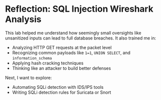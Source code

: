 #  Reflection: SQL Injection Wireshark Analysis

This lab helped me understand how seemingly small oversights like unsanitized inputs can lead to full database breaches. It also trained me in:

- Analyzing HTTP GET requests at the packet level
- Recognizing common payloads like `1=1`, `UNION SELECT`, and `information_schema`
- Applying hash cracking techniques
- Thinking like an attacker to build better defenses

Next, I want to explore:
- Automating SQLi detection with IDS/IPS tools
- Writing SQLi detection rules for Suricata or Snort
